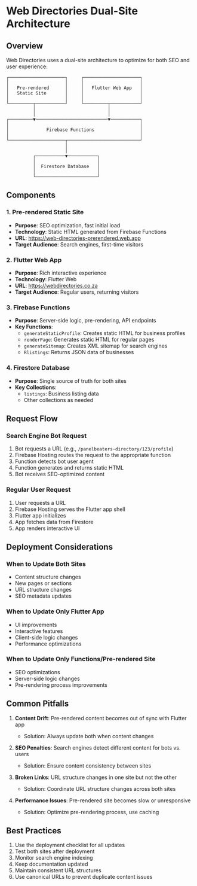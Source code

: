 # Web Directories Dual-Site Architecture

## Overview

Web Directories uses a dual-site architecture to optimize for both SEO and user experience:

```
┌─────────────────────┐     ┌─────────────────────┐
│                     │     │                     │
│   Pre-rendered      │     │   Flutter Web App   │
│   Static Site       │     │                     │
│                     │     │                     │
└─────────┬───────────┘     └─────────┬───────────┘
          │                           │
          │                           │
┌─────────▼───────────────────────────▼───────────┐
│                                                 │
│              Firebase Functions                 │
│                                                 │
└─────────────────────┬───────────────────────────┘
                      │
                      │
          ┌───────────▼───────────┐
          │                       │
          │  Firestore Database   │
          │                       │
          └───────────────────────┘
```

## Components

### 1. Pre-rendered Static Site
- **Purpose**: SEO optimization, fast initial load
- **Technology**: Static HTML generated from Firebase Functions
- **URL**: https://web-directories-prerendered.web.app
- **Target Audience**: Search engines, first-time visitors

### 2. Flutter Web App
- **Purpose**: Rich interactive experience
- **Technology**: Flutter Web
- **URL**: https://webdirectories.co.za
- **Target Audience**: Regular users, returning visitors

### 3. Firebase Functions
- **Purpose**: Server-side logic, pre-rendering, API endpoints
- **Key Functions**:
  - `generateStaticProfile`: Creates static HTML for business profiles
  - `renderPage`: Generates static HTML for regular pages
  - `generateSitemap`: Creates XML sitemap for search engines
  - `Rlistings`: Returns JSON data of businesses

### 4. Firestore Database
- **Purpose**: Single source of truth for both sites
- **Key Collections**:
  - `listings`: Business listing data
  - Other collections as needed

## Request Flow

### Search Engine Bot Request
1. Bot requests a URL (e.g., `/panelbeaters-directory/123/profile`)
2. Firebase Hosting routes the request to the appropriate function
3. Function detects bot user agent
4. Function generates and returns static HTML
5. Bot receives SEO-optimized content

### Regular User Request
1. User requests a URL
2. Firebase Hosting serves the Flutter app shell
3. Flutter app initializes
4. App fetches data from Firestore
5. App renders interactive UI

## Deployment Considerations

### When to Update Both Sites
- Content structure changes
- New pages or sections
- URL structure changes
- SEO metadata updates

### When to Update Only Flutter App
- UI improvements
- Interactive features
- Client-side logic changes
- Performance optimizations

### When to Update Only Functions/Pre-rendered Site
- SEO optimizations
- Server-side logic changes
- Pre-rendering process improvements

## Common Pitfalls

1. **Content Drift**: Pre-rendered content becomes out of sync with Flutter app
   - Solution: Always update both when content changes

2. **SEO Penalties**: Search engines detect different content for bots vs. users
   - Solution: Ensure content consistency between sites

3. **Broken Links**: URL structure changes in one site but not the other
   - Solution: Coordinate URL structure changes across both sites

4. **Performance Issues**: Pre-rendered site becomes slow or unresponsive
   - Solution: Optimize pre-rendering process, use caching

## Best Practices

1. Use the deployment checklist for all updates
2. Test both sites after deployment
3. Monitor search engine indexing
4. Keep documentation updated
5. Maintain consistent URL structures
6. Use canonical URLs to prevent duplicate content issues 